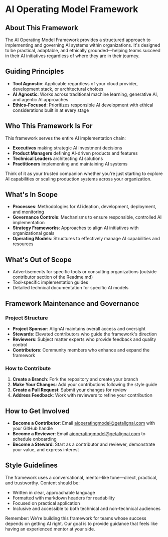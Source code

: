 # AI Operating Model Framework

## About This Framework

The AI Operating Model Framework provides a structured approach to implementing and governing AI systems within organizations. It's designed to be practical, adaptable, and ethically grounded—helping teams succeed in their AI initiatives regardless of where they are in their journey.

## Guiding Principles

- **Tool Agnostic**: Applicable regardless of your cloud provider, development stack, or architectural choices
- **AI Agnostic**: Works across traditional machine learning, generative AI, and agentic AI approaches
- **Ethics-Focused**: Prioritizes responsible AI development with ethical considerations built in at every stage

## Who This Framework Is For

This framework serves the entire AI implementation chain:
- **Executives** making strategic AI investment decisions
- **Product Managers** defining AI-driven products and features
- **Technical Leaders** architecting AI solutions
- **Practitioners** implementing and maintaining AI systems

Think of it as your trusted companion whether you're just starting to explore AI capabilities or scaling production systems across your organization.

## What's In Scope

- **Processes**: Methodologies for AI ideation, development, deployment, and monitoring
- **Governance Controls**: Mechanisms to ensure responsible, controlled AI implementation
- **Strategy Frameworks**: Approaches to align AI initiatives with organizational goals
- **Operating Models**: Structures to effectively manage AI capabilities and resources

## What's Out of Scope

- Advertisements for specific tools or consulting organizations (outside contributor section of the Readme.md)
- Tool-specific implementation guides
- Detailed technical documentation for specific AI models

## Framework Maintenance and Governance

### Project Structure

- **Project Sponsor**: AlignAI maintains overall access and oversight
- **Stewards**: Elevated contributors who guide the framework's direction
- **Reviewers**: Subject matter experts who provide feedback and quality control
- **Contributors**: Community members who enhance and expand the framework

### How to Contribute

1. **Create a Branch**: Fork the repository and create your branch
2. **Make Your Changes**: Add your contributions following the style guide
3. **Create a Pull Request**: Submit your changes for review
4. **Address Feedback**: Work with reviewers to refine your contribution

## How to Get Involved

- **Become a Contributor**: Email aioperatingmodel@getalignai.com with your GitHub handle
- **Become a Reviewer**: Email aioperatingmodel@getalignai.com to schedule onboarding
- **Become a Steward**: Start as a contributor and reviewer, demonstrate your value, and express interest

## Style Guidelines

The framework uses a conversational, mentor-like tone—direct, practical, and trustworthy. Content should be:

- Written in clear, approachable language
- Formatted with markdown headers for readability
- Focused on practical application
- Inclusive and accessible to both technical and non-technical audiences

Remember: We're building this framework for teams whose success depends on getting AI right. Our goal is to provide guidance that feels like having an experienced mentor at your side.